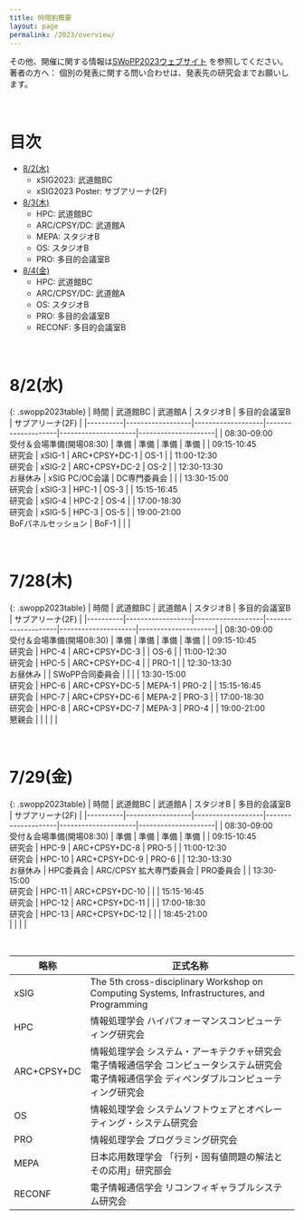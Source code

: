 ```yaml
---
title: 時間割概要
layout: page
permalink: /2023/overview/
---
```



その他、開催に関する情報は[SWoPP2023ウェブサイト](https://sites.google.com/site/swoppweb/swopp2023/) を参照してください。<br />
著者の方へ： 個別の発表に関する問い合わせは、発表先の研究会までお願いします。


<br />


# 目次

- [8/2(水)](#82水)
	- xSIG2023: 武道館BC
	- xSIG2023 Poster: サブアリーナ(2F)
- [8/3(木)](#83木)
	- HPC: 武道館BC
	- ARC/CPSY/DC: 武道館A
	- MEPA: スタジオB
	- OS: スタジオB
	- PRO: 多目的会議室B
- [8/4(金)](#84金)
	- HPC: 武道館BC
	- ARC/CPSY/DC: 武道館A
	- OS: スタジオB
	- PRO: 多目的会議室B
	- RECONF: 多目的会議室B

<br/>

# 8/2(水)

{: .swopp2023table}
| 時間      | 武道館BC  | 武道館A   | スタジオB      | 多目的会議室B |  サブアリーナ(2F) |
|----------|------------------|-------------------|--------------------|---------------------|---------------------|
| 08:30-09:00<br/>受付＆会場準備(開場08:30)               | 準備             | 準備              | 準備               | 準備               |
| 09:15-10:45<br/>研究会                                  | xSIG-1           | ARC+CPSY+DC-1     | OS-1               |
| 11:00-12:30<br/>研究会                                  | xSIG-2           | ARC+CPSY+DC-2     | OS-2               |
| 12:30-13:30<br/>お昼休み                                | xSIG PC/OC会議   | DC専門委員会      |                    |
| 13:30-15:00<br/>研究会                                  | xSIG-3           | HPC-1             | OS-3               |
| 15:15-16:45<br/>研究会                                  | xSIG-4           | HPC-2             | OS-4               |
| 17:00-18:30<br/>研究会                                  | xSIG-5           | HPC-3             | OS-5               |
| 19:00-21:00<br/>BoFパネルセッション                     | BoF-1            |                   |                    |



<br/>

# 7/28(木)

{: .swopp2023table}
| 時間      | 武道館BC  | 武道館A   | スタジオB      | 多目的会議室B |  サブアリーナ(2F) |
|----------|------------------|-------------------|--------------------|---------------------|---------------------|
| 08:30-09:00<br/>受付＆会場準備(開場08:30)               | 準備             | 準備              | 準備               | 準備               |
| 09:15-10:45<br/>研究会                                  | HPC-4            | ARC+CPSY+DC-3     |                    | OS-6               |
| 11:00-12:30<br/>研究会                                  | HPC-5            | ARC+CPSY+DC-4     |                    | PRO-1              |
| 12:30-13:30<br/>お昼休み                                |                  | SWoPP合同委員会   |                    |                    |
| 13:30-15:00<br/>研究会                                  | HPC-6            | ARC+CPSY+DC-5     | MEPA-1             | PRO-2              |
| 15:15-16:45<br/>研究会                                  | HPC-7            | ARC+CPSY+DC-6     | MEPA-2             | PRO-3              |
| 17:00-18:30<br/>研究会                                  | HPC-8            | ARC+CPSY+DC-7     | MEPA-3             | PRO-4              |
| 19:00-21:00<br/>懇親会                                  |                  |                   |                    |                    |


<br/>

# 7/29(金)

{: .swopp2023table}
| 時間      | 武道館BC  | 武道館A   | スタジオB      | 多目的会議室B |  サブアリーナ(2F) |
|----------|------------------|-------------------|--------------------|---------------------|---------------------|
| 08:30-09:00<br/>受付＆会場準備(開場08:30)               | 準備             | 準備              | 準備               | 準備               |
| 09:15-10:45<br/>研究会                                  | HPC-9            | ARC+CPSY+DC-8            | PRO-5              |
| 11:00-12:30<br/>研究会                                  | HPC-10           | ARC+CPSY+DC-9            | PRO-6              |
| 12:30-13:30<br/>お昼休み                                | HPC委員会        | ARC/CPSY 拡大専門委員会  | PRO委員会          |
| 13:30-15:00<br/>研究会                                  | HPC-11           | ARC+CPSY+DC-10           |                    |
| 15:15-16:45<br/>研究会                                  | HPC-12           | ARC+CPSY+DC-11           |                    |
| 17:00-18:30<br/>研究会                                  | HPC-13           | ARC+CPSY+DC-12           |                    |
| 18:45-21:00<br/>                                        |                  |                          |                    |


<br />

| 略称 | 正式名称 | 
|------|-----|
| xSIG | The 5th cross-disciplinary Workshop on Computing Systems, Infrastructures, and Programming |
| HPC | 情報処理学会 ハイパフォーマンスコンピューティング研究会 |
| ARC+CPSY+DC | 情報処理学会 システム・アーキテクチャ研究会<br />電子情報通信学会 コンピュータシステム研究会<br />電子情報通信学会 ディペンダブルコンピューティング研究会 |
| OS | 情報処理学会 システムソフトウェアとオペレーティング・システム研究会 |
| PRO | 情報処理学会 プログラミング研究会 |
| MEPA | 日本応用数理学会 「行列・固有値問題の解法とその応用」研究部会 |
| RECONF | 電子情報通信学会 リコンフィギャラブルシステム研究会 |
